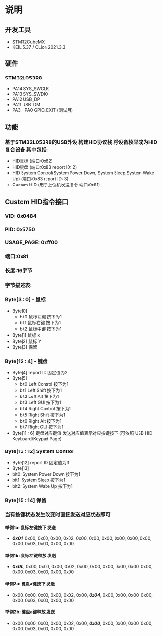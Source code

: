 # 说明
## 开发工具
- STM32CubeMX
- KEIL 5.37 / CLion 2021.3.3
## 硬件
### STM32L053R8
- PA14 SYS_SWCLK
- PA13 SYS_SWDIO
- PA12 USB_DP
- PA11 USB_DM
- PA3 - PA0 GPIO_EXIT (测试用)
## 功能
### 基于STM32L053R8的USB外设 构建HID协议栈 将设备枚举成为HID复合设备 其中包括:
- HID鼠标 (端口:0x82)
- HID键盘 (端口:0x83 report ID: 2)
- HID System Control(System Power Down, System Sleep,System Wake Up) (端口:0x83 report ID: 3) 
- Custom HID (用于上位机发送指令 端口:0x81)
## Custom HID指令接口
### VID: 0x0484
### PID: 0x5750
### USAGE_PAGE: 0xff00
### 端口:0x81    
### 长度:16字节
### 字节描述表:
### Byte[3 : 0] - 鼠标
  - Byte[0]
    - bit0 鼠标左键 按下为1
    - bit1 鼠标右键 按下为1
    - bit2 鼠标中键 按下为1
  - Byte[1] 鼠标 x
  - Byte[2] 鼠标 Y
  - Byte[3] 保留
### Byte[12 : 4] - 键盘
  - Byte[4] report ID 固定值为2
  - Byte[5]
    - bit0  Left Control 按下为1
    - bit1  Left Shift 按下为1
    - bit2  Left Alt 按下为1
    - bit3  Left GUI 按下为1
    - bit4  Right Control 按下为1
    - bit5  Right Shift 按下为1
    - bit6  Right Alt 按下为1
    - bit7  Right GUI 按下为1
  - Byte[11 : 6] 键盘对应键值 发送对应值表示对应按键按下 (可依照 USB HID Keyboard/Keypad Page)
### Byte[13 : 12] System Control 
  - Byte[12] report ID 固定值为3
  - Byte[13]
  - bit0: System Power Down 按下为1
  - bit1: System Sleep 按下为1
  - bit2: System Wake Up 按下为1
### Byte[15 : 14] 保留
### 当有按键状态发生改变时直接发送对应状态即可 
#### 举例1a: 鼠标左键按下 发送 
- ***0x01***, 0x00, 0x00, 0x00, 0x02, 0x00, 0x00, 0x00, 0x00, 0x00, 0x00, 0x00, 0x03, 0x00, 0x00, 0x00
#### 举例1b: 鼠标左键释放 发送
- ***0x00***, 0x00, 0x00, 0x00, 0x02, 0x00, 0x00, 0x00, 0x00, 0x00, 0x00, 0x00, 0x03, 0x00, 0x00, 0x00
#### 举例2a: 键盘a键按下  发送
- 0x00, 0x00, 0x00, 0x00, 0x02, 0x00, ***0x04***, 0x00, 0x00, 0x00, 0x00, 0x00, 0x03, 0x00, 0x00, 0x00
#### 举例2b: 键盘a键释放  发送
- 0x00, 0x00, 0x00, 0x00, 0x02, 0x00, ***0x00***, 0x00, 0x00, 0x00, 0x00, 0x00, 0x03, 0x00, 0x00, 0x00
